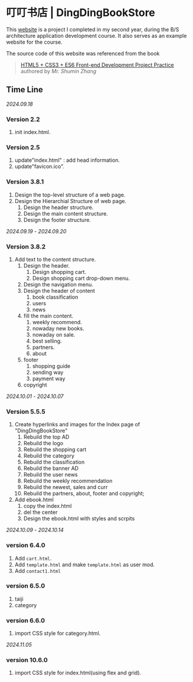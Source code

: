 # 叮叮书店 | DingDingBookStore
This [website](https://baozhuhan.github.io/DingDingBookStore/) is a project I completed in my second year, during the B/S architecture application development course. It also serves as an example website for the course. 

The source code of this website was referenced from the book
> [HTML5 + CSS3 + ES6 Front-end Development Project Practice](http://www.tup.tsinghua.edu.cn/bookscenter/book_09381201.html)<br>
> authored by *Mr. Shumin Zhang*

## Time Line

*2024.09.18*

### Version 2.2
1. init index.html.

### Version 2.5
1. update"index.html" : add head information.
2. update"favicon.ico".

### Version 3.8.1
1. Design the top-level structure of a web page.
2. Design the Hierarchial Structure of web page.
    1. Design the header structure.
    2. Design the main content structure.
    3. Design the footer structure.

*2024.09.19* - *2024.09.20*

### Version 3.8.2
1. Add text to the content structure.
    1. Design the header.
        1. Design shopping cart.
        2. Design shopping cart drop-down menu.
    2. Design the navigation menu.
    3. Design the header of content
        1. book classification
        2. users
        3. news
    4. fill the main content.
        1. weekly recommend.
        2. nowaday new books.
        3. nowaday on sale.
        4. best selling.
        5. partners.
        6. about
    5. footer
        1. shopping guide
        2. sending way
        3. payment way
    6. copyright

*2024.10.01* - *2024.10.07*
### Version 5.5.5
1. Create hyperlinks and images for the Index page of "DingDingBookStore"
    1. Rebuild the top AD
    2. Rebuild the logo
    3. Rebuild the shopping cart
    4. Rebuild the category
    5. Rebuild the classification
    6. Rebuild the banner AD
    7. Rebuild the user news
    8. Rebuild the weekly recommendation
    9. Rebuild the newest, sales and curr
    10. Rebuild the partners, about, footer and copyright;
2. Add ebook.html
    1. copy the index.html
    2. del the center
    3. Design the ebook.html with styles and scrpits

*2024.10.09* - *2024.10.14*

### version 6.4.0

1. Add ``cart.html``.
2. Add ``template.html`` and make ``template.html`` as user mod.
3. Add ``contact1.html``

### version 6.5.0

1. taiji
2. category


### version 6.6.0

1. import CSS style for category.html.

*2024.11.05*
### version 10.6.0

1. import CSS style for index.html(using flex and grid).